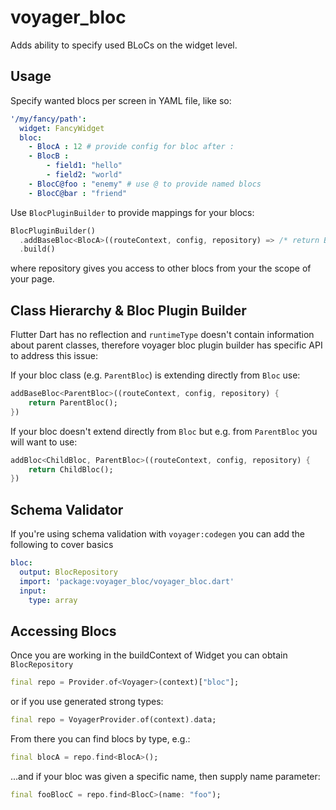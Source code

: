 # voyager_bloc

Adds ability to specify used BLoCs on the widget level.

## Usage

Specify wanted blocs per screen in YAML file, like so:

```yaml
'/my/fancy/path':
  widget: FancyWidget
  bloc:
    - BlocA : 12 # provide config for bloc after :
    - BlocB :
        - field1: "hello"
        - field2: "world"
    - BlocC@foo : "enemy" # use @ to provide named blocs
    - BlocC@bar : "friend"
```

Use `BlocPluginBuilder` to provide mappings for your blocs:

```dart
BlocPluginBuilder()
  .addBaseBloc<BlocA>((routeContext, config, repository) => /* return BlocA here */)
  .build()
```

where repository gives you access to other blocs from your the scope of your page.

## Class Hierarchy & Bloc Plugin Builder

Flutter Dart has no reflection and `runtimeType` doesn't contain information about parent classes, therefore voyager bloc plugin builder has specific API to address this issue:

If your bloc class (e.g. `ParentBloc`) is extending directly from `Bloc` use:

```dart
addBaseBloc<ParentBloc>((routeContext, config, repository) {
    return ParentBloc();
})
```

If your bloc doesn't extend directly from `Bloc` but e.g. from `ParentBloc` you will want to use:

```dart
addBloc<ChildBloc, ParentBloc>((routeContext, config, repository) {
    return ChildBloc();
})
```

## Schema Validator

If you're using schema validation with `voyager:codegen` you can add the following to cover basics

```yaml
bloc:
  output: BlocRepository
  import: 'package:voyager_bloc/voyager_bloc.dart'
  input:
    type: array
```

## Accessing Blocs

Once you are working in the buildContext of Widget you can obtain `BlocRepository`

```dart
final repo = Provider.of<Voyager>(context)["bloc"];
```

or if you use generated strong types:

```dart
final repo = VoyagerProvider.of(context).data;
```

From there you can find blocs by type, e.g.:

```dart
final blocA = repo.find<BlocA>();
```

...and if your bloc was given a specific name, then supply name parameter:

```dart
final fooBlocC = repo.find<BlocC>(name: "foo");
```